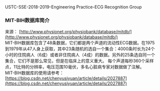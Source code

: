 
USTC-SSE-2018-2019-Engineering Practice-ECG Recognition Group

### MIT-BIH数据库简介
来源：
[http://www.physionet.org/physiobank/database/mitdb/](http://www.physionet.org/physiobank/database/mitdb/) <br>
MIT-BIH数据库包含了48条数据，它们都是两个声道的流动性ECG数据。在1975到1979年从47人身上获取，其中23条随机的选自一个集合：4000条时长为24个小时的住院病人（6成）或者非住院病人（4成）的数据。另外的25条选自同一个集合，它们不是那么常见，但是在临床上的意义重大。
每个声道每秒360个采样点，11比特的分辨率，电压范围10毫伏，多名心脏病专家对数据做了注解。
<br>
MIT-BIH数据库的使用请参考：[https://blog.csdn.net/chenyusiyuan/article/details/2027887](https://blog.csdn.net/chenyusiyuan/article/details/2027887)